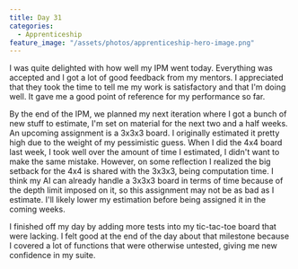 ```yaml
---
title: Day 31
categories:
  - Apprenticeship
feature_image: "/assets/photos/apprenticeship-hero-image.png"
---
```


I was quite delighted with how well my IPM went today. Everything was accepted and I got a lot
of good feedback from my mentors. I appreciated that they took the time to tell me my work is
satisfactory and that I'm doing well. It gave me a good point of reference for my performance so far.

By the end of the IPM, we planned my next iteration where I got a bunch of new stuff to estimate,
I'm set on material for the next two and a half weeks. An upcoming assignment is a 3x3x3 board.
I originally estimated it pretty high due to the weight of my pessimistic guess. When I did the 4x4
board last week, I took well over the amount of time I estimated, I didn't want to make the same mistake.
However, on some reflection I realized the big setback for the 4x4 is shared with the 3x3x3, being
computation time. I think my AI can already handle a 3x3x3 board in terms of time because of the depth
limit imposed on it, so this assignment may not be as bad as I estimate. I'll likely lower my estimation
before being assigned it in the coming weeks.

I finished off my day by adding more tests into my tic-tac-toe board that were lacking. I felt
good at the end of the day about that milestone because I covered a lot of functions that were otherwise
untested, giving me new confidence in my suite.
  